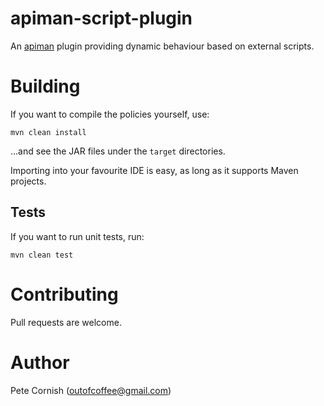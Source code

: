 # apiman-script-plugin

An [apiman](http://apiman.io) plugin providing dynamic behaviour based on external scripts. 

# Building

If you want to compile the policies yourself, use:

    mvn clean install
    
...and see the JAR files under the `target` directories.

Importing into your favourite IDE is easy, as long as it supports Maven projects.

## Tests

If you want to run unit tests, run:

    mvn clean test

# Contributing

Pull requests are welcome.

# Author

Pete Cornish (outofcoffee@gmail.com)
